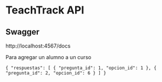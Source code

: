 # TeachTrack API

## Swagger 
http://localhost:4567/docs




Para agregar un alumno a un curso 

`{
    "respuestas": [
        {
            "pregunta_id": 1,
            "opcion_id": 1
        },
        {
            "pregunta_id": 2,
            "opcion_id": 6
        }
    ]
}`